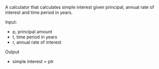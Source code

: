 A calculator that calculates simple interest given principal, annual rate of interest and time period in years.

Input:
- p, principal amount
 - t, time period in years
- r, annual rate of interest
  
Output
  - simple interest = p*t*r
   
